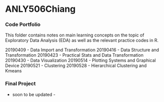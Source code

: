 # ANLY506Chiang


### Code Portfolio

This folder contains notes on main learning concepts on the topic of Exploratory Data Analysis (EDA) as well as the relevant practice codes in R. 

20190409 - Data Import and Transformation
20190416 - Data Structure and Transformation
20190423 - Practical Stats and Data Transformation
20190430 - Data Visualization
20190514 - Plotting Systems and Graphical Device
20190521 - Clustering
20190528 - Hierarchical Clustering and Kmeans



### Final Project

- soon to be updated - 